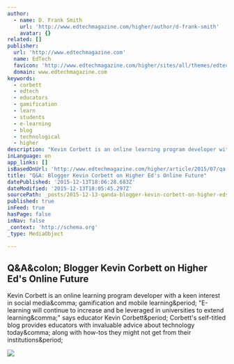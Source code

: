 ```yaml
---
author:
  - name: D. Frank Smith
    url: 'http://www.edtechmagazine.com/higher/author/d-frank-smith'
    avatar: {}
related: []
publisher:
  url: 'http://www.edtechmagazine.com'
  name: EdTech
  favicon: 'http://www.edtechmagazine.com/higher/sites/all/themes/edtech/edtech_higher/favicon.ico'
  domain: www.edtechmagazine.com
keywords:
  - corbett
  - edtech
  - educators
  - gamification
  - learn
  - students
  - e-learning
  - blog
  - technological
  - higher
description: "Kevin Corbett is an online learning program developer with a keen interest in social media, gamification and mobile learning. \"E-learning will continue to increase and be leveraged in universities to extend learning,\" says educator Kevin Corbett. Corbett's self-titled blog provides educators with invaluable advice about technology today, along with how-tos they might not get from their institutions."
inLanguage: en
app_links: []
isBasedOnUrl: 'http://www.edtechmagazine.com/higher/article/2015/07/qa-blogger-kevin-corbett-higher-ed-s-online-future'
title: "Q&A: Blogger Kevin Corbett on Higher Ed's Online Future"
datePublished: '2015-12-13T18:06:28.683Z'
dateModified: '2015-12-13T18:05:45.297Z'
sourcePath: _posts/2015-12-13-qanda-blogger-kevin-corbett-on-higher-eds-online-future.md
published: true
inFeed: true
hasPage: false
inNav: false
_context: 'http://schema.org'
_type: MediaObject

---
```

<article style=""><h1>Q&amp;A&amp;colon; Blogger Kevin Corbett on Higher Ed's Online Future</h1><p>Kevin Corbett is an online learning program developer with a keen interest in social media&amp;comma; gamification and mobile learning&amp;period; "E-learning will continue to increase and be leveraged in universities to extend learning&amp;comma;" says educator Kevin Corbett&amp;period; Corbett's self-titled blog provides educators with invaluable advice about technology today&amp;comma; along with how-tos they might not get from their institutions&amp;period;</p><img src="http://www.edtechmagazine.com/higher/sites/default/files/articles/elearning1.jpg" /></article>